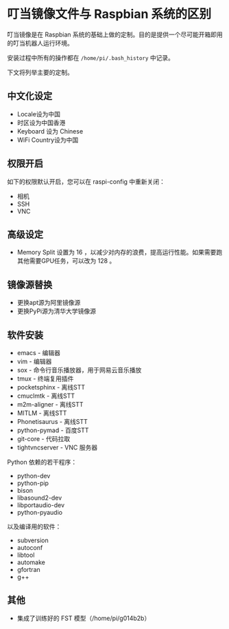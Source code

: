 # 叮当镜像文件与 Raspbian 系统的区别

叮当镜像是在 Raspbian 系统的基础上做的定制。目的是提供一个尽可能开箱即用的叮当机器人运行环境。

安装过程中所有的操作都在 `/home/pi/.bash_history` 中记录。

下文将列举主要的定制。

## 中文化设定

* Locale设为中国
* 时区设为中国香港
* Keyboard 设为 Chinese
* WiFi Country设为中国

## 权限开启

如下的权限默认开启，您可以在 raspi-config 中重新关闭：

* 相机
* SSH 
* VNC

## 高级设定

* Memory Split 设置为 16 ，以减少对内存的浪费，提高运行性能。如果需要跑其他需要GPU任务，可以改为 128 。

## 镜像源替换

* 更换apt源为阿里镜像源
* 更换PyPi源为清华大学镜像源

## 软件安装

* emacs - 编辑器
* vim - 编辑器
* sox - 命令行音乐播放器，用于网易云音乐播放
* tmux - 终端复用插件
* pocketsphinx - 离线STT
* cmuclmtk - 离线STT
* m2m-aligner - 离线STT
* MITLM - 离线STT
* Phonetisaurus - 离线STT
* python-pymad - 百度STT
* git-core - 代码拉取
* tightvncserver - VNC 服务器

Python 依赖的若干程序：

* python-dev
* python-pip
* bison
* libasound2-dev
* libportaudio-dev
* python-pyaudio

以及编译用的软件：

* subversion
* autoconf
* libtool
* automake
* gfortran
* g++

## 其他

* 集成了训练好的 FST 模型（/home/pi/g014b2b）